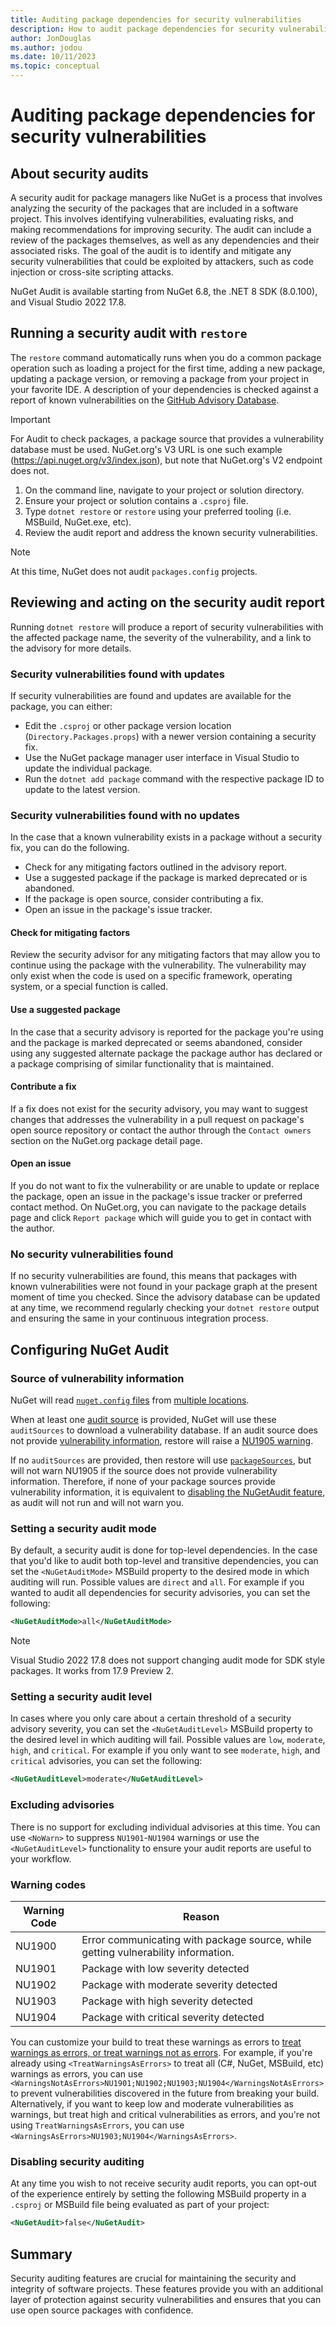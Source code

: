 ```yaml
---
title: Auditing package dependencies for security vulnerabilities
description: How to audit package dependencies for security vulnerabilities and acting on security audit reports.
author: JonDouglas
ms.author: jodou
ms.date: 10/11/2023
ms.topic: conceptual
---
```


# Auditing package dependencies for security vulnerabilities

## About security audits

A security audit for package managers like NuGet is a process that involves analyzing the security of the packages that are included in a software project.
This involves identifying vulnerabilities, evaluating risks, and making recommendations for improving security.
The audit can include a review of the packages themselves, as well as any dependencies and their associated risks.
The goal of the audit is to identify and mitigate any security vulnerabilities that could be exploited by attackers, such as code injection or cross-site scripting attacks.

NuGet Audit is available starting from NuGet 6.8, the .NET 8 SDK (8.0.100), and Visual Studio 2022 17.8.

## Running a security audit with `restore`

The `restore` command automatically runs when you do a common package operation such as loading a project for the first time, adding a new package, updating a package version, or removing a package from your project in your favorite IDE.
A description of your dependencies is checked against a report of known vulnerabilities on the [GitHub Advisory Database](https://github.com/advisories?query=type%3Areviewed+ecosystem%3Anuget).

> [!IMPORTANT]
> For Audit to check packages, a package source that provides a vulnerability database must be used.
> NuGet.org's V3 URL is one such example (https://api.nuget.org/v3/index.json), but note that NuGet.org's V2 endpoint does not.

1. On the command line, navigate to your project or solution directory.
1. Ensure your project or solution contains a `.csproj` file.
1. Type `dotnet restore` or `restore` using your preferred tooling (i.e. MSBuild, NuGet.exe, etc).
1. Review the audit report and address the known security vulnerabilities.

> [!NOTE]
> At this time, NuGet does not audit `packages.config` projects.

## Reviewing and acting on the security audit report

Running `dotnet restore` will produce a report of security vulnerabilities with the affected package name, the severity of the vulnerability, and a link to the advisory for more details.

### Security vulnerabilities found with updates

If security vulnerabilities are found and updates are available for the package, you can either:

- Edit the `.csproj` or other package version location (`Directory.Packages.props`) with a newer version containing a security fix.
- Use the NuGet package manager user interface in Visual Studio to update the individual package.
- Run the `dotnet add package` command with the respective package ID to update to the latest version.

### Security vulnerabilities found with no updates

In the case that a known vulnerability exists in a package without a security fix, you can do the following.

- Check for any mitigating factors outlined in the advisory report.
- Use a suggested package if the package is marked deprecated or is abandoned.
- If the package is open source, consider contributing a fix.
- Open an issue in the package's issue tracker.

#### Check for mitigating factors

Review the security advisor for any mitigating factors that may allow you to continue using the package with the vulnerability.
The vulnerability may only exist when the code is used on a specific framework, operating system, or a special function is called.

#### Use a suggested package

In the case that a security advisory is reported for the package you're using and the package is marked deprecated or seems abandoned, consider using any suggested alternate package the package author has declared or a package comprising of similar functionality that is maintained.

#### Contribute a fix

If a fix does not exist for the security advisory, you may want to suggest changes that addresses the vulnerability in a pull request on package's open source repository or contact the author through the `Contact owners` section on the NuGet.org package detail page.

#### Open an issue

If you do not want to fix the vulnerability or are unable to update or replace the package, open an issue in the package's issue tracker or preferred contact method.
On NuGet.org, you can navigate to the package details page and click `Report package` which will guide you to get in contact with the author.

### No security vulnerabilities found

If no security vulnerabilities are found, this means that packages with known vulnerabilities were not found in your package graph at the present moment of time you checked.
Since the advisory database can be updated at any time, we recommend regularly checking your `dotnet restore` output and ensuring the same in your continuous integration process.

## Configuring NuGet Audit

### Source of vulnerability information

NuGet will read [`nuget.config` files](../reference/nuget-config-file.md) from [multiple locations](../consume-packages/configuring-nuget-behavior.md#common-nuget-configurations).

When at least one [audit source](../reference/nuget-config-file.md#auditsources) is provided, NuGet will use these `auditSources` to download a vulnerability database.
If an audit source does not provide [vulnerability information](../api/vulnerability-info.md), restore will raise a [NU1905 warning](../reference/errors-and-warnings/NU1905.md).

If no `auditSources` are provided, then restore will use [`packageSources`](../reference/nuget-config-file.md#packagesources), but will not warn NU1905 if the source does not provide vulnerability information.
Therefore, if none of your package sources provide vulnerability information, it is equivalent to [disabling the NuGetAudit feature](#disabling-security-auditing), as audit will not run and will not warn you.

### Setting a security audit mode

By default, a security audit is done for top-level dependencies.
In the case that you'd like to audit both top-level and transitive dependencies, you can set the `<NuGetAuditMode>` MSBuild property to the desired mode in which auditing will run.
Possible values are `direct` and `all`.
For example if you wanted to audit all dependencies for security advisories, you can set the following:

```xml
<NuGetAuditMode>all</NuGetAuditMode>
```

> [!NOTE]
> Visual Studio 2022 17.8 does not support changing audit mode for SDK style packages.
> It works from 17.9 Preview 2.

### Setting a security audit level

In cases where you only care about a certain threshold of a security advisory severity, you can set the `<NuGetAuditLevel>` MSBuild property to the desired level in which auditing will fail.
Possible values are `low`, `moderate`, `high`, and `critical`.
For example if you only want to see `moderate`, `high`, and `critical` advisories, you can set the following:

```xml
<NuGetAuditLevel>moderate</NuGetAuditLevel>
```

### Excluding advisories

There is no support for excluding individual advisories at this time.
You can use `<NoWarn>` to suppress `NU1901`-`NU1904` warnings or use the `<NuGetAuditLevel>` functionality to ensure your audit reports are useful to your workflow.

### Warning codes

| Warning Code | Reason |
|--------------|----------|
| NU1900 | Error communicating with package source, while getting vulnerability information. |
| NU1901 | Package with low severity detected |
| NU1902 | Package with moderate severity detected |
| NU1903 | Package with high severity detected |
| NU1904 | Package with critical severity detected |

You can customize your build to treat these warnings as errors to [treat warnings as errors, or treat warnings not as errors](/dotnet/csharp/language-reference/compiler-options/errors-warnings#warningsaserrors-and-warningsnotaserrors).
For example, if you're already using `<TreatWarningsAsErrors>` to treat all (C#, NuGet, MSBuild, etc) warnings as errors, you can use `<WarningsNotAsErrors>NU1901;NU1902;NU1903;NU1904</WarningsNotAsErrors>` to prevent vulnerabilities discovered in the future from breaking your build.
Alternatively, if you want to keep low and moderate vulnerabilities as warnings, but treat high and critical vulnerabilities as errors, and you're not using `TreatWarningsAsErrors`, you can use `<WarningsAsErrors>NU1903;NU1904</WarningsAsErrors>`.

### Disabling security auditing

At any time you wish to not receive security audit reports, you can opt-out of the experience entirely by setting the following MSBuild property in a `.csproj` or MSBuild file being evaluated as part of your project:

```xml
<NuGetAudit>false</NuGetAudit>
```

## Summary

Security auditing features are crucial for maintaining the security and integrity of software projects.
These features provide you with an additional layer of protection against security vulnerabilities and ensures that you can use open source packages with confidence.

